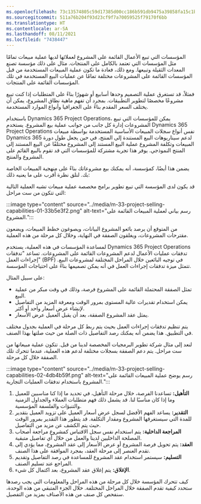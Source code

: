 ```yaml
---
ms.openlocfilehash: 73c13574805c59d17385d00cc186b591db9475a39858fa15c1b35327fe2ff112
ms.sourcegitcommit: 511a76b204f93d23cf9f7a70059525f79170f6bb
ms.translationtype: HT
ms.contentlocale: ar-SA
ms.lasthandoff: 08/11/2021
ms.locfileid: "7438447"
---
```

المؤسسات التي تبيع الأعمال القائمة على المشروع لعملائها لديها عملية مبيعات تمامًا مثل المؤسسات التي تعتمد بالكامل على المنتجات. مثال على ذلك مؤسسة تصنع المعدات الثقيلة وتبيعها. ومع ذلك، فعادة ما تكون عملية المبيعات المستخدمة من قبل المؤسسات القائمة على المشروعات مختلفة تمامًا عن عمليات البيع المستخدمة في تلك المؤسسات القائمة على المنتجات.

فمثلاً، قد تستغرق عملية التصميم وحدها أسابيع أو شهورًا بناءً على المتطلبات إذا كنت تبيع مشروعًا مخصصًا لتطوير التطبيقات. بمجرد أن تفهم ماهية نطاق المشروع، يمكن أن يختلف السعر المقدم بناءً على الجغرافيا وأنواع الموارد المستخدمة.

باستخدام Dynamics 365 Project Operations، يمكن للمؤسسات التي تبيع المشروعات إدارة كل جانب من جوانب عملية بيع المشروع. يستخدم Dynamics 365 Project Operations نفس أنواع سجلات المبيعات الأساسية المستخدمة بواسطة مبيعات Dynamics 365 لدعم سيناريوهات البيع المستندة إلى المنتج، في حين يجعل طول دورة المبيعات وتكلفة المشروع عملية البيع المستند إلى المشروع مختلفًا عن البيع المستند إلى المنتج النموذجي. يوفر هذا تجربة مشتركة للمؤسسات التي قد تقوم بالبيع القائم على المشروع والمنتج.

يضمن هذا أيضًا، كمؤسسة، أنه يمكنك بيع مشروعاتك بناءً على منهجية المبيعات الخاصة بك. لنلق نظرة أقرب على ما يعنيه ذلك:

قد يكون لدى المؤسسة التي تبيع تطوير برامج مخصصة عملية مبيعات تشبه العملية التالية التي تتكون من ست مراحل:

:::image type="content" source="../media/m-33-project-selling-capabilities-01-33b5e3f2.png" alt-text="رسم بياني لعملية المبيعات القائمة على المشروع.":::


من المتوقع أن يرصد بائعو المشروع البيانات، ويصوغون خطط المبيعات، ويضعون مقترحات المشروعات، ويغلقون الصفقة في النهاية، وخلال كل مرحلة من هذه العملية.

لمساعدة المؤسسات في هذه العملية، يستخدم Dynamics 365 Project Operations تدفقات عمليات الأعمال لدعم المشروعات القائمة على المشروعات. تساعد "تدفقات إجراءات العمل" (BPF) في توجيه البائعين خلال المراحل المختلفة لمشروعات البيع. تتمثل ميزة تدفقات إجراءات العمل في أنه يمكن تصميمها بناءً على احتياجات المؤسسة.

على سبيل المثال:

 -  تمثل الصفقة المحتملة القائمة على المشروع فرصة، وذلك في وقت مبكر من عملية البيع.
 -  يمكن استخدام تقديرات عالية المستوى بمرور الوقت ومعرفة المزيد من التفاصيل لإنشاء عرض أسعار واحد أو أكثر.
 -  يمثل عقد المشروع الصفقة، بعد أن يقبل العميل عرض الأسعار.

يتم تنظيم تدفقات إجراءات العمل بحيث يتم ربط كل مرحلة في العملية بجدول مختلف في التطبيق. هذا يضمن أنه يمكنك رصد التفاصيل ذات الصلة من حيث صلتها بهذا الصنف.

لنعد إلى مثال شركة تطوير البرمجيات المخصصة لدينا من قبل. تتكون عملية مبيعاتها من ست مراحل. يتم دعم الصفقة بسجلات مختلفة لدعم هذه العملية، عندما تتحرك تلك الصفقة خلال كل مرحلة.

:::image type="content" source="../media/m-33-project-selling-capabilities-02-4db4b59f.png" alt-text="رسم يوضح عملية المبيعات القائمة على المشروع باستخدام تدفقات العمليات التجارية.":::


1.  **التأهيل:** تساعدنا الفرصة، خلال مرحلة التأهيل، في تحديد ما إذا كنا مناسبين للعميل وما إذا كان مناسبًا لنا. قد يشمل ذلك فهم متطلبات العملاء والجداول الزمنية والتنبؤات والفلسفة المؤسسية.
2.  **التقدير:** يساعد الفهم الأفضل لسجل عرض أسعار العميل على تزويد العميل بتقدير للمدة التي سيستغرقها المشروع ومقدار التكلفة. قد يتطور هذا التقدير بمرور الوقت حيث يتم الكشف عن مزيد من التفاصيل.
3.  **المراجعة الداخلية:** يتم استخدام نفس سجل الاقتباس كمشروع مراجعة أصحاب المصلحة الداخليين لدينا والعمل من خلال أي تفاصيل متبقية.
4.  **العقد:** يتم تحويل فرصة المشروع أو عرض الأسعار إلى عقد المشروع، مما يؤدي إلى تقدم العنصر إلى مرحلة العقد، بمجرد الموافقة على هذا الصنف.
5.  **التسليم:** سيستمر استخدام عقد المشروع للمساعدة في رصد التفاصيل وتقديم المراجع عند تسليم الصنف.
6.  **الإغلاق:** يتم إغلاق عقد المشروع، بعد اكتمال كل شيء.

كيف تتحرك المؤسسة خلال كل مرحلة من هذه المراحل والمعلومات التي يجب رصدها ستحدد كيفية تقدم الصفقة خلال المراحل المختلفة. خلال الجزء المتبقي من هذه الوحدة، سنفحص كل صنف من هذه الأصناف بمزيد من التفصيل.
